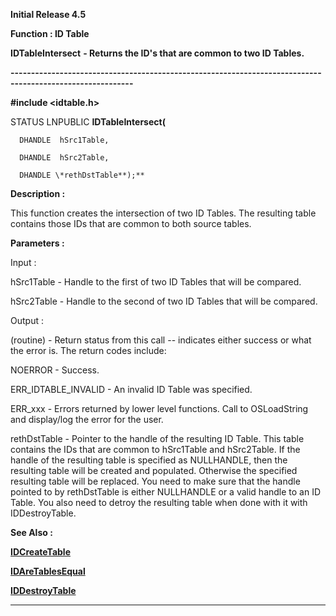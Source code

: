 




<!--
 /\* Font Definitions \*/
 @font-face
 {font-family:Helv;
 panose-1:2 11 6 4 2 2 2 3 2 4;}
@font-face
 {font-family:"Cambria Math";
 panose-1:2 4 5 3 5 4 6 3 2 4;}
 /\* Style Definitions \*/
 p.MsoNormal, li.MsoNormal, div.MsoNormal
 {margin-top:0cm;
 margin-right:0cm;
 margin-bottom:8.0pt;
 margin-left:0cm;
 line-height:107%;
 font-size:11.0pt;
 font-family:"Calibri",sans-serif;}
.MsoChpDefault
 {font-size:11.0pt;}
.MsoPapDefault
 {margin-bottom:8.0pt;
 line-height:107%;}
 /\* Page Definitions \*/
 @page WordSection1
 {size:612.0pt 792.0pt;
 margin:72.0pt 72.0pt 72.0pt 72.0pt;}
div.WordSection1
 {page:WordSection1;}
-->




**Initial Release 4.5**



**Function : ID Table**



**IDTableIntersect** **- Returns
the ID's that are common to two ID Tables.**


**----------------------------------------------------------------------------------------------------------**



**#include <idtable.h>**



STATUS 
LNPUBLIC **IDTableIntersect(**  

      DHANDLE  hSrc1Table,  

      DHANDLE  hSrc2Table,  

      DHANDLE \*rethDstTable**);**



**Description :**



This function
creates the intersection of two ID Tables.  The resulting table contains those
IDs that are common to both source tables.


 


**Parameters :**



Input :  

hSrc1Table  -  Handle to the first of two ID Tables that will be compared.  

  

hSrc2Table  -  Handle to the second of two ID Tables that will be compared.  

  




Output :  

(routine)  -  Return status from this call -- indicates either success or what
the error is. The return codes include:  

  

NOERROR - Success.  

  

ERR\_IDTABLE\_INVALID - An invalid ID Table was specified.  

  

ERR\_xxx - Errors returned by lower level functions. Call to OSLoadString and
display/log the error for the user.  

  

  

rethDstTable  -  Pointer to the handle of the resulting ID Table.  This table
contains the IDs that are common to hSrc1Table and hSrc2Table.  If the handle
of the resulting table is specified as NULLHANDLE, then the resulting table
will be created and populated.  Otherwise the specified resulting table will be
replaced.  You need to make sure that the handle pointed to by rethDstTable is
either NULLHANDLE or a valid handle to an ID Table.  You also need to detroy
the resulting table when done with it with IDDestroyTable.  

  




 **See Also :**


**[IDCreateTable](IDCreateTable.md)**


**[IDAreTablesEqual](IDAreTablesEqual.md)**


**[IDDestroyTable](IDDestroyTable.md)**



----------------------------------------------------------------------------------------------------------


 





